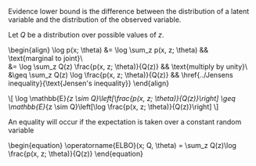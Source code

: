 Evidence lower bound is the difference between the distribution of a latent variable and the distribution of the observed variable.

Let $Q$ be a distribution over possible values of $z$. 

\begin{align}
\log p(x; \theta) &= \log \sum_z p(x, z; \theta) && \text{marginal to joint}\\\
&= \log \sum_z Q(z) \frac{p(x, z; \theta)}{Q(z)} && \text{multiply by unity}\\\
&\geq  \sum_z Q(z) \log \frac{p(x, z; \theta)}{Q(z)} && \href{../Jensens inequality}{\text{Jensen's inequality}}
\end{align}

\\[
\log \mathbb{E}_{z \sim Q}\left[\frac{p(x, z; \theta)}{Q(z)}\right] \geq \mathbb{E}_{z \sim Q}\left[\log \frac{p(x, z; \theta)}{Q(z)}\right]
\\]

An equality will occur if the expectation is taken over a constant random variable


\begin{equation}
\operatorname{ELBO}(x; Q, \theta) = \sum_z Q(z)\log \frac{p(x, z; \theta)}{Q(z)}
\end{equation}